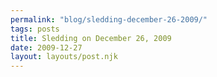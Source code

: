```yaml
---
permalink: "blog/sledding-december-26-2009/"
tags: posts
title: Sledding on December 26, 2009
date: 2009-12-27
layout: layouts/post.njk
---
```


